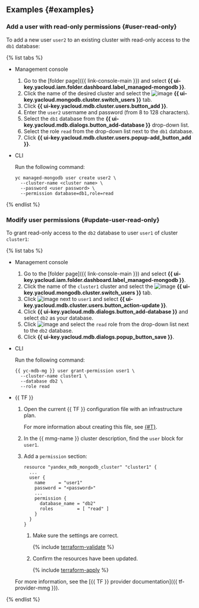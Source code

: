 ## Examples {#examples}

### Add a user with read-only permissions {#user-read-only}

To add a new user `user2` to an existing cluster with read-only access to the `db1` database:

{% list tabs %}

- Management console

   1. Go to the [folder page]({{ link-console-main }}) and select **{{ ui-key.yacloud.iam.folder.dashboard.label_managed-mongodb }}**.
   1. Click the name of the desired cluster and select the ![image](../../_assets/mdb/user.svg) **{{ ui-key.yacloud.mongodb.cluster.switch_users }}** tab.
   1. Click **{{ ui-key.yacloud.mdb.cluster.users.button_add }}**.
   1. Enter the `user2` username and password (from 8 to 128 characters).
   1. Select the `db1` database from the **{{ ui-key.yacloud.mdb.dialogs.button_add-database }}** drop-down list.
   1. Select the role `read` from the drop-down list next to the `db1` database.
   1. Click **{{ ui-key.yacloud.mdb.cluster.users.popup-add_button_add }}**.

- CLI

   Run the following command:

   ```
   yc managed-mongodb user create user2 \
     --cluster-name <cluster name> \
     --password <user password> \
     --permission database=db1,role=read
   ```

{% endlist %}

### Modify user permissions {#update-user-read-only}

To grant read-only access to the `db2` database to user `user1` of cluster `cluster1`:

{% list tabs %}

- Management console

   1. Go to the [folder page]({{ link-console-main }}) and select **{{ ui-key.yacloud.iam.folder.dashboard.label_managed-mongodb }}**.
   1. Click the name of the `cluster1` cluster and select the ![image](../../_assets/mdb/user.svg) **{{ ui-key.yacloud.mongodb.cluster.switch_users }}** tab.
   1. Click ![image](../../_assets/options.svg) next to `user1` and select **{{ ui-key.yacloud.mdb.cluster.users.button_action-update }}**.
   1. Click **{{ ui-key.yacloud.mdb.dialogs.button_add-database }}** and select `db2` as your database.
   1. Click ![image](../../_assets/plus-sign.svg) and select the `read` role from the drop-down list next to the `db2` database.
   1. Click **{{ ui-key.yacloud.mdb.dialogs.popup_button_save }}**.

- CLI

   Run the following command:

   ```
   {{ yc-mdb-mg }} user grant-permission user1 \
     --cluster-name cluster1 \
     --database db2 \
     --role read
   ```

- {{ TF }}

   1. Open the current {{ TF }} configuration file with an infrastructure plan.

      For more information about creating this file, see [{#T}](../../managed-mongodb/operations/cluster-create.md).

   1. In the {{ mmg-name }} cluster description, find the `user` block for `user1`.
   1. Add a `permission` section:

      ```hcl
      resource "yandex_mdb_mongodb_cluster" "cluster1" {
        ...
        user {
          name     = "user1"
          password = "<password>"
          ...
          permission {
            database_name = "db2"
            roles         = [ "read" ]
          }
        }
      }
      ```

      1. Make sure the settings are correct.

         {% include [terraform-validate](../../_includes/mdb/terraform/validate.md) %}

      1. Confirm the resources have been updated.

         {% include [terraform-apply](../../_includes/mdb/terraform/apply.md) %}

   For more information, see the [{{ TF }} provider documentation]({{ tf-provider-mmg }}).

{% endlist %}
